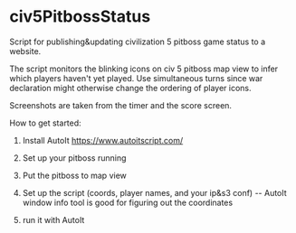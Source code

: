 # civ5PitbossStatus
Script for publishing&amp;updating civilization 5 pitboss game status to a website.

The script monitors the blinking icons on civ 5 pitboss map view to infer which players haven't yet played. Use simultaneous turns since war declaration might otherwise change the ordering of player icons.

Screenshots are taken from the timer and the score screen.

How to get started:
1. Install AutoIt https://www.autoitscript.com/

2. Set up your pitboss running

3. Put the pitboss to map view

4. Set up the script (coords, player names, and your ip&s3 conf) -- AutoIt window info tool is good for figuring out the coordinates

5. run it with AutoIt
